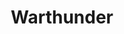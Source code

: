 ---
title: Warthunder
crosslinks:
- DestroyedTanks
- GaijinPlease
- AskHistorians
- TankPorn
- warthundermemes
- WWIIplanes
- REEEEEEEEEE
- HistoryPorn
- copypasta
- wargame
- WorldOfWarships
- pics
- videos
- 4chan
- interestingasfuck
- xkcd
- PrequelMemes
- Warplanesnuffporn
- gaming
---